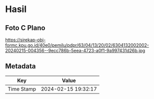 # Hasil

## Foto C Plano

https://sirekap-obj-formc.kpu.go.id/40e0/pemilu/pdpr/63/04/13/20/02/6304132002002-20240215-004356--9ecc786b-5eea-4723-a0f1-9a997431d26b.jpg


## Metadata

| Key        | Value               |
| ---------- | ------------------- |
| Time Stamp | 2024-02-15 19:32:17 |




